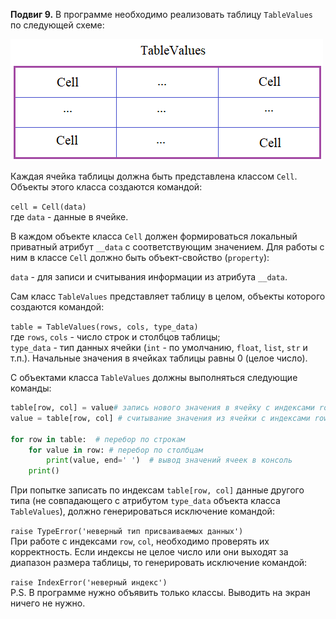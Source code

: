 **Подвиг 9.** В программе необходимо реализовать таблицу `TableValues` по следующей схеме:

![img.png](img.png)

Каждая ячейка таблицы должна быть представлена классом `Cell`. Объекты этого класса создаются командой:

`cell = Cell(data)` \
где `data` - данные в ячейке.

В каждом объекте класса `Cell` должен формироваться локальный приватный атрибут `__data` с соответствующим значением.
Для работы с ним в классе `Cell` должно быть объект-свойство (`property`):

`data` - для записи и считывания информации из атрибута `__data`.

Сам класс `TableValues` представляет таблицу в целом, объекты которого создаются командой:

`table = TableValues(rows, cols, type_data)` \
где `rows`, `cols` - число строк и столбцов таблицы; \
`type_data` - тип данных ячейки (`int` - по умолчанию, `float`, `list`, `str` и т.п.).
Начальные значения в ячейках таблицы равны 0 (целое число).

С объектами класса `TableValues` должны выполняться следующие команды:

```python
table[row, col] = value# запись нового значения в ячейку с индексами row, col (индексы отсчитываются с нуля)
value = table[row, col] # считывание значения из ячейки с индексами row, col

for row in table:  # перебор по строкам
    for value in row: # перебор по столбцам
        print(value, end=' ')  # вывод значений ячеек в консоль
    print()
```

При попытке записать по индексам `table[row, col]` данные другого типа (не совпадающего с атрибутом `type_data` объекта 
класса `TableValues`), должно генерироваться исключение командой:

`raise TypeError('неверный тип присваиваемых данных')` \
При работе с индексами `row`, `col`, необходимо проверять их корректность.
Если индексы не целое число или они выходят за диапазон размера таблицы, то генерировать исключение командой:

`raise IndexError('неверный индекс')` \
P.S. В программе нужно объявить только классы. Выводить на экран ничего не нужно.